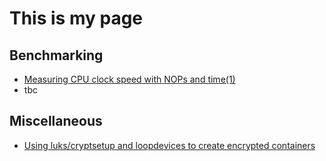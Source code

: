 # This is my page

## Benchmarking

 - [Measuring CPU clock speed with NOPs and time(1)](benchmarks/nop)
 - tbc

## Miscellaneous
 - [Using luks/cryptsetup and loopdevices to create encrypted containers](misc/enc)
